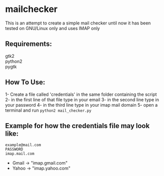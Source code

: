 # mailchecker
This is an attempt to create a simple mail checker
until now it has been tested on GNU/Linux only and uses IMAP only   

Requirements:
--------------
gtk2  
python2     
pygtk

How To Use:
------------
1- Create a file called 'credentials' in the same folder containing the script
2- in the first line of that file type in your email
3- in the second line type in your password
4- in the third line type in your imap mail domain
5- open a terminal and run `python2 mail_checker.py`

Example for how the credentials file may look like:
---------------------------------------------------

`example@mail.com` </br>
`PASSWORD` </br>
`imap.mail.com` </br>

- Gmail -> "imap.gmail.com"   
- Yahoo -> "imap.yahoo.com"   
